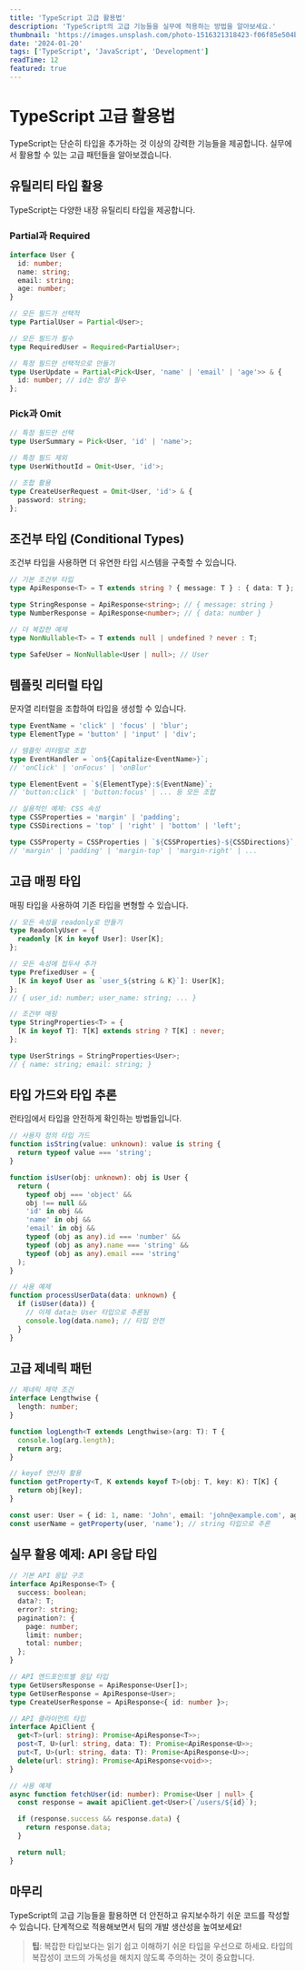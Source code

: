 ```yaml
---
title: 'TypeScript 고급 활용법'
description: 'TypeScript의 고급 기능들을 실무에 적용하는 방법을 알아보세요.'
thumbnail: 'https://images.unsplash.com/photo-1516321318423-f06f85e504b3?w=600&h=400&fit=crop'
date: '2024-01-20'
tags: ['TypeScript', 'JavaScript', 'Development']
readTime: 12
featured: true
---
```


# TypeScript 고급 활용법

TypeScript는 단순히 타입을 추가하는 것 이상의 강력한 기능들을 제공합니다. 실무에서 활용할 수 있는 고급 패턴들을 알아보겠습니다.

## 유틸리티 타입 활용

TypeScript는 다양한 내장 유틸리티 타입을 제공합니다.

### Partial과 Required

```typescript
interface User {
  id: number;
  name: string;
  email: string;
  age: number;
}

// 모든 필드가 선택적
type PartialUser = Partial<User>;

// 모든 필드가 필수
type RequiredUser = Required<PartialUser>;

// 특정 필드만 선택적으로 만들기
type UserUpdate = Partial<Pick<User, 'name' | 'email' | 'age'>> & {
  id: number; // id는 항상 필수
};
```

### Pick과 Omit

```typescript
// 특정 필드만 선택
type UserSummary = Pick<User, 'id' | 'name'>;

// 특정 필드 제외
type UserWithoutId = Omit<User, 'id'>;

// 조합 활용
type CreateUserRequest = Omit<User, 'id'> & {
  password: string;
};
```

## 조건부 타입 (Conditional Types)

조건부 타입을 사용하면 더 유연한 타입 시스템을 구축할 수 있습니다.

```typescript
// 기본 조건부 타입
type ApiResponse<T> = T extends string ? { message: T } : { data: T };

type StringResponse = ApiResponse<string>; // { message: string }
type NumberResponse = ApiResponse<number>; // { data: number }

// 더 복잡한 예제
type NonNullable<T> = T extends null | undefined ? never : T;

type SafeUser = NonNullable<User | null>; // User
```

## 템플릿 리터럴 타입

문자열 리터럴을 조합하여 타입을 생성할 수 있습니다.

```typescript
type EventName = 'click' | 'focus' | 'blur';
type ElementType = 'button' | 'input' | 'div';

// 템플릿 리터럴로 조합
type EventHandler = `on${Capitalize<EventName>}`;
// 'onClick' | 'onFocus' | 'onBlur'

type ElementEvent = `${ElementType}:${EventName}`;
// 'button:click' | 'button:focus' | ... 등 모든 조합

// 실용적인 예제: CSS 속성
type CSSProperties = 'margin' | 'padding';
type CSSDirections = 'top' | 'right' | 'bottom' | 'left';

type CSSProperty = CSSProperties | `${CSSProperties}-${CSSDirections}`;
// 'margin' | 'padding' | 'margin-top' | 'margin-right' | ...
```

## 고급 매핑 타입

매핑 타입을 사용하여 기존 타입을 변형할 수 있습니다.

```typescript
// 모든 속성을 readonly로 만들기
type ReadonlyUser = {
  readonly [K in keyof User]: User[K];
};

// 모든 속성에 접두사 추가
type PrefixedUser = {
  [K in keyof User as `user_${string & K}`]: User[K];
};
// { user_id: number; user_name: string; ... }

// 조건부 매핑
type StringProperties<T> = {
  [K in keyof T]: T[K] extends string ? T[K] : never;
};

type UserStrings = StringProperties<User>;
// { name: string; email: string; }
```

## 타입 가드와 타입 추론

런타임에서 타입을 안전하게 확인하는 방법들입니다.

```typescript
// 사용자 정의 타입 가드
function isString(value: unknown): value is string {
  return typeof value === 'string';
}

function isUser(obj: unknown): obj is User {
  return (
    typeof obj === 'object' &&
    obj !== null &&
    'id' in obj &&
    'name' in obj &&
    'email' in obj &&
    typeof (obj as any).id === 'number' &&
    typeof (obj as any).name === 'string' &&
    typeof (obj as any).email === 'string'
  );
}

// 사용 예제
function processUserData(data: unknown) {
  if (isUser(data)) {
    // 이제 data는 User 타입으로 추론됨
    console.log(data.name); // 타입 안전
  }
}
```

## 고급 제네릭 패턴

```typescript
// 제네릭 제약 조건
interface Lengthwise {
  length: number;
}

function logLength<T extends Lengthwise>(arg: T): T {
  console.log(arg.length);
  return arg;
}

// keyof 연산자 활용
function getProperty<T, K extends keyof T>(obj: T, key: K): T[K] {
  return obj[key];
}

const user: User = { id: 1, name: 'John', email: 'john@example.com', age: 30 };
const userName = getProperty(user, 'name'); // string 타입으로 추론
```

## 실무 활용 예제: API 응답 타입

```typescript
// 기본 API 응답 구조
interface ApiResponse<T> {
  success: boolean;
  data?: T;
  error?: string;
  pagination?: {
    page: number;
    limit: number;
    total: number;
  };
}

// API 엔드포인트별 응답 타입
type GetUsersResponse = ApiResponse<User[]>;
type GetUserResponse = ApiResponse<User>;
type CreateUserResponse = ApiResponse<{ id: number }>;

// API 클라이언트 타입
interface ApiClient {
  get<T>(url: string): Promise<ApiResponse<T>>;
  post<T, U>(url: string, data: T): Promise<ApiResponse<U>>;
  put<T, U>(url: string, data: T): Promise<ApiResponse<U>>;
  delete(url: string): Promise<ApiResponse<void>>;
}

// 사용 예제
async function fetchUser(id: number): Promise<User | null> {
  const response = await apiClient.get<User>(`/users/${id}`);

  if (response.success && response.data) {
    return response.data;
  }

  return null;
}
```

## 마무리

TypeScript의 고급 기능들을 활용하면 더 안전하고 유지보수하기 쉬운 코드를 작성할 수 있습니다. 단계적으로 적용해보면서 팀의 개발 생산성을 높여보세요!

> **팁**: 복잡한 타입보다는 읽기 쉽고 이해하기 쉬운 타입을 우선으로 하세요. 타입의 복잡성이 코드의 가독성을 해치지 않도록 주의하는 것이 중요합니다.
